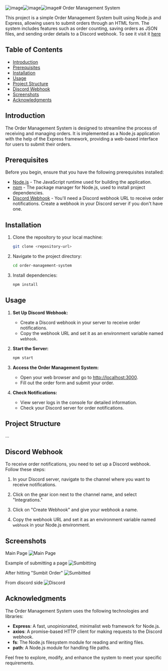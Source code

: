 ![image](https://github.com/irxqi/Order.js/assets/109720344/f40e905d-43e5-4cc8-a045-9c40a9457567)![image](https://github.com/irxqi/Order.js/assets/109720344/08e9f591-ce2d-4ae9-bd67-c206e602c358)![image](https://github.com/irxqi/Order.js/assets/109720344/ad54c911-113d-44b1-acbb-e454d8bee4ec)# Order Management System

This project is a simple Order Management System built using Node.js and Express, allowing users to submit orders through an HTML form. The system includes features such as order counting, saving orders as JSON files, and sending order details to a Discord webhook.
To see it visit it [here](https://irxqi.github.io/order/)
## Table of Contents

- [Introduction](#introduction)
- [Prerequisites](#prerequisites)
- [Installation](#installation)
- [Usage](#usage)
- [Project Structure](#project-structure)
- [Discord Webhook](#discord-webhook)
- [Screenshots](#screenshots)
- [Acknowledgments](#acknowledgments)

## Introduction

The Order Management System is designed to streamline the process of receiving and managing orders. It is implemented as a Node.js application with the help of the Express framework, providing a web-based interface for users to submit their orders.

## Prerequisites

Before you begin, ensure that you have the following prerequisites installed:

- [Node.js](https://nodejs.org/) - The JavaScript runtime used for building the application.
- [npm](https://www.npmjs.com/) - The package manager for Node.js, used to install project dependencies.
- [Discord Webhook](https://support.discord.com/hc/en-us/articles/228383668-Intro-to-Webhooks) - You'll need a Discord webhook URL to receive order notifications. Create a webhook in your Discord server if you don't have one.

## Installation

1. Clone the repository to your local machine:

    ```bash
    git clone <repository-url>
    ```

2. Navigate to the project directory:

    ```bash
    cd order-management-system
    ```

3. Install dependencies:

    ```bash
    npm install
    ```

## Usage

1. **Set Up Discord Webhook:**
   - Create a Discord webhook in your server to receive order notifications.
   - Copy the webhook URL and set it as an environment variable named `webhook`.

2. **Start the Server:**

    ```bash
    npm start
    ```

3. **Access the Order Management System:**
   - Open your web browser and go to [http://localhost:3000](http://localhost:3000).
   - Fill out the order form and submit your order.

4. **Check Notifications:**
   - View server logs in the console for detailed information.
   - Check your Discord server for order notifications.

## Project Structure

...

## Discord Webhook

To receive order notifications, you need to set up a Discord webhook. Follow these steps:

1. In your Discord server, navigate to the channel where you want to receive notifications.

2. Click on the gear icon next to the channel name, and select "Integrations."

3. Click on "Create Webhook" and give your webhook a name.

4. Copy the webhook URL and set it as an environment variable named `webhook` in your Node.js environment.

## Screenshots

Main Page
![Main Page](https://imgur.com/fgLWTvo)


Example of submitting a page
![Sumbitting](https://imgur.com/8TbegIB)


After hitting "Sumbit Order"
![Sumbitted](https://imgur.com/VtkICa9)


From discord side
![Discord](https://imgur.com/iFyDymt)


## Acknowledgments

The Order Management System uses the following technologies and libraries:

- **Express**: A fast, unopinionated, minimalist web framework for Node.js.
- **axios**: A promise-based HTTP client for making requests to the Discord webhook.
- **fs**: The Node.js filesystem module for reading and writing files.
- **path**: A Node.js module for handling file paths.

Feel free to explore, modify, and enhance the system to meet your specific requirements.
